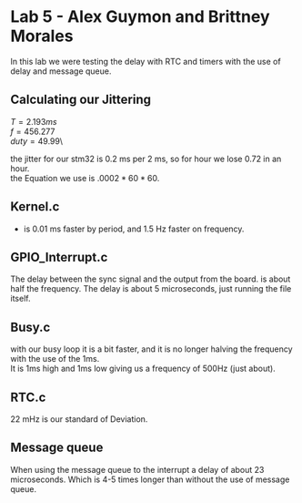 # Lab 5 - Alex Guymon and Brittney Morales

In this lab we were testing the delay with RTC and timers with the use of delay and message queue.

## Calculating our Jittering

$T = 2.193 ms$\
$f = 456.277$\
$duty = 49.99%$\

the jitter for our stm32 is 0.2 ms per 2 ms, so for hour we lose 0.72 in an hour.\
the Equation we use is $.0002 * 60 * 60$.

## Kernel.c

- is 0.01 ms faster by period, and 1.5 Hz faster on frequency.

## GPIO_Interrupt.c

The delay between the sync signal and the output from the board. is about half the frequency.
The delay is about 5 microseconds, just running the file itself.

## Busy.c

with our busy loop it is a bit faster, and it is no longer halving the frequency with the use of the 1ms.\
It is 1ms high and 1ms low giving us a frequency of 500Hz (just about).

## RTC.c

22 mHz is our standard of Deviation.

## Message queue

When using the message queue to the interrupt a delay of about 23 microseconds. Which is 4-5 times longer than without the use of message queue.
